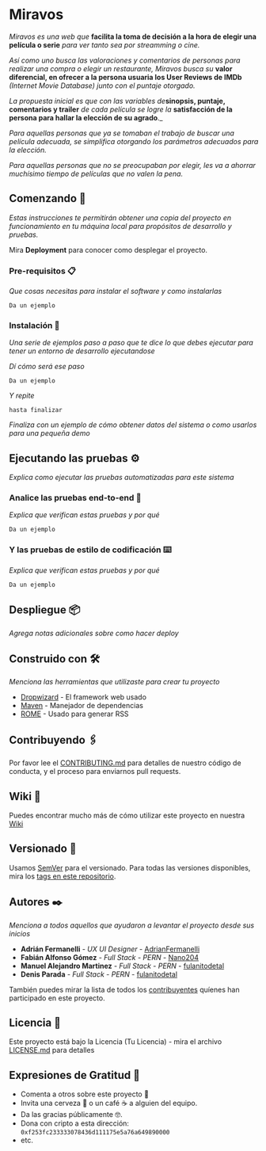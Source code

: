 # Miravos

_Miravos es una web que_ **facilita la toma de decisión a la hora de elegir una película o serie** _para ver tanto sea por streamming o cine._

_Así como uno busca las valoraciones y comentarios de personas para realizar una compra o elegir un restaurante, Miravos busca su_ **valor diferencial, en ofrecer a la persona usuaria los User Reviews de IMDb** _(Internet Movie Database) junto con el puntaje otorgado._

_La propuesta inicial es que con las variables de_**sinopsis, puntaje, comentarios y trailer** _de cada película se logre la_ **satisfacción de la persona para hallar la elección de su agrado**._

_Para aquellas personas que ya se tomaban el trabajo de buscar una película adecuada, se simplifica otorgando los parámetros adecuados para la elección._

_Para aquellas personas que no se preocupaban por elegir, les va a ahorrar muchísimo tiempo de películas que no valen la pena._


## Comenzando 🚀

_Estas instrucciones te permitirán obtener una copia del proyecto en funcionamiento en tu máquina local para propósitos de desarrollo y pruebas._

Mira **Deployment** para conocer como desplegar el proyecto.


### Pre-requisitos 📋

_Que cosas necesitas para instalar el software y como instalarlas_

```
Da un ejemplo
```

### Instalación 🔧

_Una serie de ejemplos paso a paso que te dice lo que debes ejecutar para tener un entorno de desarrollo ejecutandose_

_Dí cómo será ese paso_

```
Da un ejemplo
```

_Y repite_

```
hasta finalizar
```

_Finaliza con un ejemplo de cómo obtener datos del sistema o como usarlos para una pequeña demo_

## Ejecutando las pruebas ⚙️

_Explica como ejecutar las pruebas automatizadas para este sistema_

### Analice las pruebas end-to-end 🔩

_Explica que verifican estas pruebas y por qué_

```
Da un ejemplo
```

### Y las pruebas de estilo de codificación ⌨️

_Explica que verifican estas pruebas y por qué_

```
Da un ejemplo
```

## Despliegue 📦

_Agrega notas adicionales sobre como hacer deploy_

## Construido con 🛠️

_Menciona las herramientas que utilizaste para crear tu proyecto_

* [Dropwizard](http://www.dropwizard.io/1.0.2/docs/) - El framework web usado
* [Maven](https://maven.apache.org/) - Manejador de dependencias
* [ROME](https://rometools.github.io/rome/) - Usado para generar RSS

## Contribuyendo 🖇️

Por favor lee el [CONTRIBUTING.md](https://gist.github.com/villanuevand/xxxxxx) para detalles de nuestro código de conducta, y el proceso para enviarnos pull requests.

## Wiki 📖

Puedes encontrar mucho más de cómo utilizar este proyecto en nuestra [Wiki](https://github.com/tu/proyecto/wiki)

## Versionado 📌

Usamos [SemVer](http://semver.org/) para el versionado. Para todas las versiones disponibles, mira los [tags en este repositorio](https://github.com/tu/proyecto/tags).

## Autores ✒️

_Menciona a todos aquellos que ayudaron a levantar el proyecto desde sus inicios_

* **Adrián Fermanelli** - *UX UI Designer* - [AdrianFermanelli](https://github.com/AdrianFermanelli)
* **Fabián Alfonso Gómez** - *Full Stack - PERN* - [Nano204](https://https://github.com/Nano204)
* **Manuel Alejandro Martinez** - *Full Stack - PERN* - [fulanitodetal](#fulanito-de-tal)
* **Denis Parada** - *Full Stack - PERN* - [fulanitodetal](#fulanito-de-tal)


También puedes mirar la lista de todos los [contribuyentes](https://github.com/your/project/contributors) quíenes han participado en este proyecto. 

## Licencia 📄

Este proyecto está bajo la Licencia (Tu Licencia) - mira el archivo [LICENSE.md](LICENSE.md) para detalles

## Expresiones de Gratitud 🎁

* Comenta a otros sobre este proyecto 📢
* Invita una cerveza 🍺 o un café ☕ a alguien del equipo. 
* Da las gracias públicamente 🤓.
* Dona con cripto a esta dirección: `0xf253fc233333078436d111175e5a76a649890000`
* etc.

